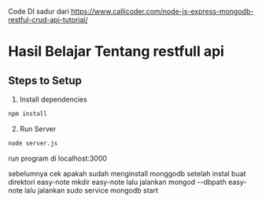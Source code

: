 Code DI sadur dari https://www.callicoder.com/node-js-express-mongodb-restful-crud-api-tutorial/


# Hasil Belajar Tentang restfull api

## Steps to Setup

1. Install dependencies

```bash
npm install
```

2. Run Server

```bash
node server.js
```
run program di localhost:3000

sebelumnya cek apakah sudah menginstall monggodb
setelah instal 
buat direktori easy-note
mkdir easy-note
lalu jalankan 
mongod --dbpath easy-note
lalu jalankan
sudo service mongodb start

